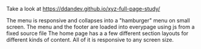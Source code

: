 Take a look at https://ddandev.github.io/xyz-full-page-study/

The menu is responsive and collapses into a "hamburger" menu on small screen.
The menu and the footer are loaded into everypage using js from a fixed source file
The home page has a a few different section layouts for different kinds of content. All of it is responsive to any screen size.
